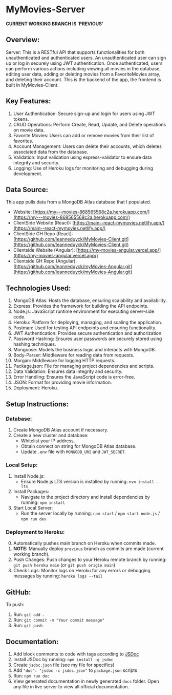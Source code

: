 # MyMovies-Server

**CURRENT WORKING BRANCH IS 'PREVIOUS'**

## Overview:

Server: This is a RESTful API that supports functionalities for both unauthenticated and authenticated users. An unauthenticated user can sign up or log in securely using JWT authentication. Once authenticated, users can perform various actions including viewing all movies in the database, editing user data, adding or deleting movies from a FavoriteMovies array, and deleting their account. This is the backend of the app, the frontend is built in MyMovies-Client.

## Key Features:

1. User Authentication: Secure sign-up and login for users using JWT tokens.
2. CRUD Operations: Perform Create, Read, Update, and Delete operations on movie data.
3. Favorite Movies: Users can add or remove movies from their list of favorites.
4. Account Management: Users can delete their accounts, which deletes associated data from the database.
5. Validation: Input validation using express-validator to ensure data integrity and security.
6. Logging: Use of Heroku logs for monitoring and debugging during development.

## Data Source:

This app pulls data from a MongoDB Atlas database that I populated.

- Website: [https://my---movies-868565568c2a.herokuapp.com/](https://my---movies-868565568c2a.herokuapp.com/)
- ClientSide Website (React): [https://main--react-mymovies.netlify.app/](https://main--react-mymovies.netlify.app/)
- ClientSide GH Repo (React): [https://github.com/leanneduyck/MyMovies-Client.git](https://github.com/leanneduyck/MyMovies-Client.git)
- Clientside Website (Angular): [https://my-movies-angular.vercel.app/](https://my-movies-angular.vercel.app/)
- Clientside GH Repo (Angular): [https://github.com/leanneduyck/myMovies-Angular.git](https://github.com/leanneduyck/myMovies-Angular.git)

## Technologies Used:

1. MongoDB Atlas: Hosts the database, ensuring scalability and availability.
2. Express: Provides the framework for building the API endpoints.
3. Node.js: JavaScript runtime environment for executing server-side code.
4. Heroku: Platform for deploying, managing, and scaling the application.
5. Postman: Used for testing API endpoints and ensuring functionality.
6. JWT Authentication: Provides secure authentication and authorization.
7. Password Hashing: Ensures user passwords are securely stored using hashing techniques.
8. Mongoose: Models the business logic and interacts with MongoDB.
9. Body-Parser: Middleware for reading data from requests.
10. Morgan: Middleware for logging HTTP requests.
11. Package.json: File for managing project dependencies and scripts.
12. Data Validation: Ensures data integrity and security.
13. Error Handling: Ensures the JavaScript code is error-free.
14. JSON: Format for providing movie information.
15. Deployment: Heroku.

## Setup Instructions:

### Database:

1. Create MongoDB Atlas account if necessary.
2. Create a new cluster and database:
   - Whitelist your IP address.
   - Obtain connection string for MongoDB Atlas database.
   - Update `.env` file with `MONGODB_URI` and `JWT_SECRET`.

### Local Setup:

1. Install Node.js:
   - Ensure Node.js LTS version is installed by running: `nvm install --lts`
2. Install Packages:
   - Navigate to the project directory and install dependencies by running: `npm install`
3. Start Local Server:
   - Run the server locally by running: `npm start` / `npm start node.js` / `npm run dev`

### Deployment to Heroku:

0. Automatically pushes main branch on Heroku when commits made.
1. **NOTE:** Manually deploy `previous` branch as commits are made (current working branch).
2. Push Changes: Push changes to your Heroku remote branch by running: `git push heroku main` (or `git push origin main`)
3. Check Logs: Monitor logs on Heroku for any errors or debugging messages by running: `heroku logs --tail`

## GitHub:

To push:

1. Run: `git add .`
2. Run: `git commit -m "Your commit message"`
3. Run: `git push`

## Documentation:

1. Add block comments to code with tags according to [JSDoc](https://jsdoc.app/)
2. Install JSDoc by running: `npm install -g jsdoc`
3. Create `jsdoc.json` file (see my file for specifics)
4. Add `"doc": "jsdoc -c jsdoc.json"` to `package.json` scripts
5. Run: `npm run doc`
6. View generated documentation in newly generated `docs` folder. Open any file in live server to view all official documentation.
